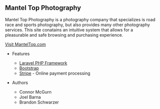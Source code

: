 ## Mantel Top Photography


Mantel Top Photography is a photography company that specializes is road race and sports photography, but also provides many other photography services. This site conatains an intuitive system that allows for a pleasurable and safe browsing and purchasing experience. 

[Visit MantelTop.com](http://www.manteltop.com/)

* Features
	* [Laravel PHP Framework](http://laravel.com/)
	* [Bootstrap](http://getbootstrap.com/)
	* [Stripe](https://stripe.com/) - Online payment processing

* Authors
	* Connor McGurn
	* Joel Barna
	* Brandon Schwarzer